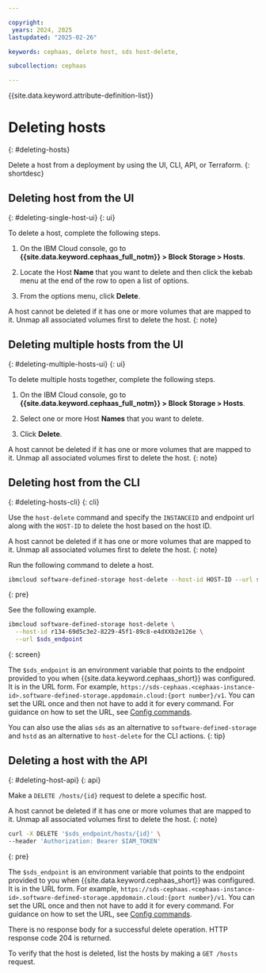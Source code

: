 ```yaml
---

copyright:
 years: 2024, 2025
lastupdated: "2025-02-26"

keywords: cephaas, delete host, sds host-delete,

subcollection: cephaas

---
```


{{site.data.keyword.attribute-definition-list}}

# Deleting hosts
{: #deleting-hosts}

Delete a host from a deployment by using the UI, CLI, API, or Terraform.
{: shortdesc}


## Deleting host from the UI
{: #deleting-single-host-ui}
{: ui}

To delete a host, complete the following steps.

1. On the IBM Cloud console, go to **{{site.data.keyword.cephaas_full_notm}} > Block Storage > Hosts**.

2. Locate the Host **Name** that you want to delete and then click the kebab menu at the end of the row to open a list of options.

3. From the options menu, click **Delete**.

A host cannot be deleted if it has one or more volumes that are mapped to it. Unmap all associated volumes first to delete the host.
{: note}

## Deleting multiple hosts from the UI
{: #deleting-multiple-hosts-ui}
{: ui}

To delete multiple hosts together, complete the following steps.

1. On the IBM Cloud console, go to **{{site.data.keyword.cephaas_full_notm}} > Block Storage > Hosts**.

2. Select one or more Host **Names** that you want to delete.

3. Click **Delete**.

A host cannot be deleted if it has one or more volumes that are mapped to it. Unmap all associated volumes first to delete the host.
{: note}




## Deleting host from the CLI
{: #deleting-hosts-cli}
{: cli}

Use the `host-delete` command and specify the `INSTANCEID` and endpoint url along with the `HOST-ID` to delete the host based on the host ID.

A host cannot be deleted if it has one or more volumes that are mapped to it. Unmap all associated volumes first to delete the host.
{: note}

Run the following command to delete a host.

```sh
ibmcloud software-defined-storage host-delete --host-id HOST-ID --url string
```
{: pre}

See the following example.

```bash
ibmcloud software-defined-storage host-delete \
  --host-id r134-69d5c3e2-8229-45f1-89c8-e4dXXb2e126e \
  --url $sds_endpoint
```
{: screen}

The `$sds_endpoint` is an environment variable that points to the endpoint provided to you when {{site.data.keyword.cephaas_short}} was configured. It is in the URL form. For example, `https://sds-cephaas.<cephaas-instance-id>.software-defined-storage.appdomain.cloud:{port number}/v1`. You can set the URL once and then not have to add it for every command. For guidance on how to set the URL, see [Config commands](/docs/cephaas?topic=cephaas-ic-sds-cli-reference&interface=cli#ic-config-commands).


You can also use the alias `sds` as an alternative to `software-defined-storage` and `hstd` as an alternative to `host-delete` for the CLI actions.
{: tip}


## Deleting a host with the API
{: #deleting-host-api}
{: api}

Make a `DELETE /hosts/{id}` request to delete a specific host.

A host cannot be deleted if it has one or more volumes that are mapped to it. Unmap all associated volumes first to delete the host.
{: note}

```sh
curl -X DELETE '$sds_endpoint/hosts/{id}' \
--header 'Authorization: Bearer $IAM_TOKEN'
```
{: pre}

The `$sds_endpoint` is an environment variable that points to the endpoint provided to you when {{site.data.keyword.cephaas_short}} was configured. It is in the URL form. For example, `https://sds-cephaas.<cephaas-instance-id>.software-defined-storage.appdomain.cloud:{port number}/v1`. You can set the URL once and then not have to add it for every command. For guidance on how to set the URL, see [Config commands](/docs/cephaas?topic=cephaas-ic-sds-cli-reference&interface=cli#ic-config-commands).

There is no response body for a successful delete operation. HTTP response code 204 is returned.

To verify that the host is deleted, list the hosts by making a `GET /hosts` request.
